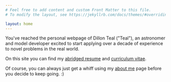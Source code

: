```yaml
---
# Feel free to add content and custom Front Matter to this file.
# To modify the layout, see https://jekyllrb.com/docs/themes/#overriding-theme-defaults

layout: home
---
```


You've reached the personal webpage of Dillon Teal ("Teal"), an astronomer and
model developer excited to start applying over a decade of experience to novel
problems in the real world.

On this site you can find my 
[abridged resume](/documents/professional/resume.pdf) and 
[curriculum vitae](/documents/professional/cv.pdf).

Of course, you can always just get a whiff using my [about me](/about) page
before you decide to keep going. :)

